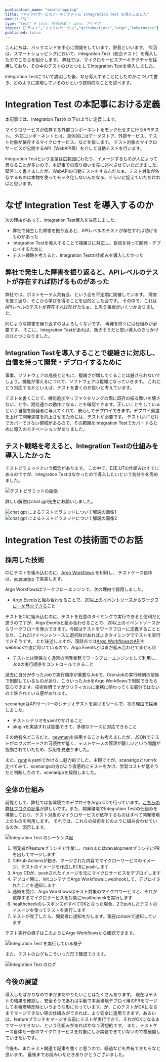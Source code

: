 ```yaml
---
publication_name: "smartshopping"
title: "マイクロサービスアーキテクチャに Integration Test を導入しました"
emoji: "🔍"
type: "tech" # tech: 技術記事 / idea: アイデア
topics: ["テスト","マイクロサービス","githubactions","argo","kubernetes"]
published: false
---
```


こんにちは、バックエンドを中心に開発をしています、野島といいます。
今回は、スマートショッピングにおいて、Integration Test（統合テスト）を導入したのでこちらを紹介します。
弊社では、マイクロサービスアーキテクチャを採用しており、その中のテストのひとつとしてIntegration Testを導入しました。

Integration Testについて説明した後、なぜ導入することにしたのかについて書き、どのように実現しているのかという技術的なことを述べます。

# Integration Test の本記事における定義

本記事では、Integration Testを以下のように定義します。

マイクロサービスが依存する外部コンポーネントをモック化せずに行うAPIテスト。
外部コンポーネントとは、具体的にはデータストア、外部サービス、テスト対象が依存するマイクロサービス、などを指します。
テスト対象のマイクロサービスが公開するAPI（WebAPI等）を介して自動テストを行います。

Integration Testという言葉は広範囲にわたり、イメージするものが人によって異なることが多いので、本記事での取り扱いを先に述べさせていただきました。
堅苦しく書きましたが、WebAPIの自動テストをするんだなぁ、テスト対象が依存するものは本物を使ってモック化しないんだなぁ、ぐらいに捉えていただければと思います。

# なぜ Integration Test を導入するのか

次の理由があって、Integration Test導入を決意しました。

- 弊社で発生した障害を振り返ると、APIレベルのテストが存在すれば防げるものがあった
- Integration Testを導入することで複雑さに対応し、自信を持って開発・デプロイするために
- テスト戦略を考えると、Integration Testの仕組みを導入したかった

## 弊社で発生した障害を振り返ると、APIレベルのテストが存在すれば防げるものがあった

弊社では、ポストモーテム共有会、という会を不定期に開催しています。
障害を振り返り、そこから学びを得ることを目的とした会です。
その中で、これはAPIレベルのテストが存在すれば防げたなぁ、と思う事案がいくつかありました。

同じような障害を繰り返すのはよろしくないです。
再発を防ぐには仕組みが必要です。
そこに、Integration Testがあれば、効きそうだと思い導入のきっかけのひとつになりました。

## Integration Testを導入することで複雑さに対応し、自信を持って開発・デプロイするために

事業、ソフトウェアの成長とともに、複雑さが増してくることは避けられないでしょう。機能が増えるにつれて、ソフトウェアは複雑になっていきます。
これにどう対応するかといえば、テストを書くのが良いと考えています。

テストを書くことで、機能追加やリファクタリングの際に既存の振る舞いを壊さないことや、期待通りの動作になることを確認できます。正しいことをしているという自信を開発者に与えてくれて、安心してデプロイできます。デプロイ頻度を上げて開発速度を向上させるためには、テストが必要です。
テストはUTだけでカバーできない領域があるので、その範囲をIntegration Testでカバーするために導入のモチベーションがありました。

## テスト戦略を考えると、Integration Testの仕組みを導入したかった

テストピラミッドという概念があります。
この中で、E2E,UTの仕組みはすでにあるのですが、Integration Testはなかったので導入したいという気持ちを高めました。

![テストピラミッドの画像](/images/test_pyramid.png)

詳しい解説はchat gpt先生にお願いしました。

![chat gpt によるテストピラミッドについて解説の画像1](/images/chat-gpt-test-pyramid-1.png)
![chat gpt によるテストピラミッドについて解説の画像2](/images/chat-gpt-test-pyramid-2.png)

# Integration Test の技術面でのお話

## 採用した技術

CIにテストを組み込むのに、[Argo Workflows](https://github.com/argoproj/argo-workflows) を利用し、
テストケース自体は、[scenarigo](https://github.com/zoncoen/scenarigo) で実装します。

Argo Workflowsはワークフローエンジンで、次の理由で採用しました。

- [Argo Events](https://argoproj.github.io/argo-events/)と組み合わせることで、[20以上のイベントソース](https://argoproj.github.io/argo-events/concepts/event_source/)から[ワークフローを発火できる](https://argoproj.github.io/argo-events/sensors/triggers/argo-workflow/)こと

テストをCIに組み込むのに、テストを任意のタイミングで実行できると便利だと思うのですが、Argo Eventsと組み合わせることで、20以上のイベントソースからワークフローを発火できます。今回はテストをワークフローに定義することとなり、これだけイベントソースに選択肢があればよきタイミングでテストを実行できそうです。
ただ後述しますが、現時点では[Argo WorkflowsのAPI](https://argoproj.github.io/argo-workflows/events/)をwebhookで直に叩いているので、Argo Eventsとはまだ組み合わせてません😢

- テストとは関係なく通常の開発業務でワークフローエンジンとして利用し、Jobの実行順序をコントロールできること

過去に自分が作ったJobで実行順序が重要なJobで、CronJobの実行時刻の前後で制御しているものがあり、こういったJobをArgo Workflowsで制御できたら安心できます。技術負債ですがクリティカルに業務に関わってくる部分ではないので許されている感があります。

scenarigoはAPIサーバーのシナリオテストを書けるツールで、次の理由で採用しました。

- テストシナリオをyamlでかけること
- pluginを実装すれば拡張できて、多様なケースに対応できること

その他有名どころだと、[newman](https://github.com/postmanlabs/newman)を採用することも考えましたが、JSONでテストがエクスポートされ可読性が低く、テストケースの管理が難しいという問題が指摘されていたため、採用を見送りました。

また、[runn](https://github.com/k1LoW/runn)もyamlでかけるし魅力的でした。主観ですが、scenarigoとrunnを比べてみて、scenarigoの方がより直感的にテストをかけ、学習コストが低そうだと判断したので、scenarigoを採用しました。

## 全体の仕組み

前提として、弊社では各環境でのデプロイをArgo CDで行っています。[こちらの弊社ブログの記事](https://tech.smartshopping.co.jp/smartmat_k8s_infrastructure)が詳しいです。また、開発環境でIntegration Testの仕組みを構築しており、テスト対象のマイクロサービスが依存するものはすべて開発環境上のものを利用します。
それでは、これらの技術をどのように組み合わせているのか、図示します。

![Integration Test のシーケンス図](/images/integration-test-sequece-diagram.png)

1. 開発者がfeatureブランチで作業し、mainまたはdevelopmentブランチにPRを出してマージします
1. GitHub Actionsが動き、マージされた内容でマイクローサービスのイメージ、テストのイメージを作成しECRにpushします
1. Argo CDが、pushされたイメージを元にマイクロサービスをデプロイします
1. デプロイ時に、InitコンテナでArgo Workflowsにwebhookして、デプロイされたことを通知します
1. 通知を受け、Argo Workflowsはテスト対象のマイクロサービスと、それが依存するマイクロサービスを対象にhealthcheckを実行します
1. healthcheckのレスポンスがすべてOKとなった場合、2でpuhしたテストのイメージを使ってテストを実行します
1. テストが完了したら、開発者に通知をだします。現在はslackで通知しています

テスト実行の様子はこのようにArgo Workflowsから確認できます。

![Integration Test を実行している様子](/images/integration-test-workflow.png)

また、テストのログもこういった形で確認できます。

![Integration Test のログ](/images/integration-test-logs.png)

## 今後の展望

導入したばかりなのでまだまだやりたいことはたくさんあります。
現在はテストの結果を確認し、安全そうであれば手動で本番環境デプロイ用のPRをマージして本番環境反映というような形になっています。が、このテストがOKになるまでマージできない等の仕組みができれば、より安全に運用できます。あるいは、featureブランチをマージする前にテストが実行できて、それがOKになるまでマージできない、という仕組みがあればかなり理想的です。
また、テストケース自体も一部のマイクロサービスを対象にしか実装できていないので横展開していきたいです。

今後も、またテスト関連で記事を書くと思うので、経過なども共有できたらなと思います。
最後までお読みいただきありがとうございました。　